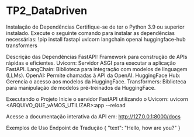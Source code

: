 # TP2_DataDriven

Instalação de Dependências
Certifique-se de ter o Python 3.9 ou superior instalado. Execute o seguinte comando para instalar as dependências necessárias:
!pip install fastapi uvicorn langchain openai huggingface-hub transformers



Descrição das Dependências
FastAPI: Framework para construção de APIs rápidas e eficientes.
Uvicorn: Servidor ASGI para executar a aplicação FastAPI.
LangChain: Biblioteca para integração com modelos de linguagem (LLMs).
OpenAI: Permite chamadas à API da OpenAI.
HuggingFace Hub: Gerencia o acesso aos modelos da HuggingFace.
Transformers: Biblioteca para manipulação de modelos pré-treinados da HuggingFace.


Executando o Projeto
Inicie o servidor FastAPI utilizando o Uvicorn:
uvicorn <ARQUIVO_QUE_vAMOS_UTILIZAR>:app --reload

Acesse a documentação interativa da API em: http://127.0.0.1:8000/docs


Exemplos de Uso
Endpoint de Tradução
{
  "text": "Hello, how are you?"
}
